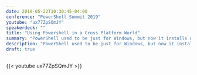 ```yaml
---
date: 2019-05-22T10:30:45-04:00
conference: "PowerShell Summit 2019"
youtube: "ux77ZpSQmJY"
speakerdeck: ""
title: "Using Powershell in a Cross Platform World"
summary: "PowerShell used to be just for Windows, but now it installs on Linux!"
description: "PowerShell used to be just for Windows, but now it installs on most platforms...so that means we can use PowerShell everywhere! It all just works like magic and you can just sit back and relax. Right? Well, for the most part, PowerShell Core works everywhere - but like most things, the devil is in the details. This talk will cover the lessons learned from converting various project scripts from other languages to PowerShell scripts that work on Windows, Linux and Mac."
draft: true
---
```


{{< youtube ux77ZpSQmJY >}}
